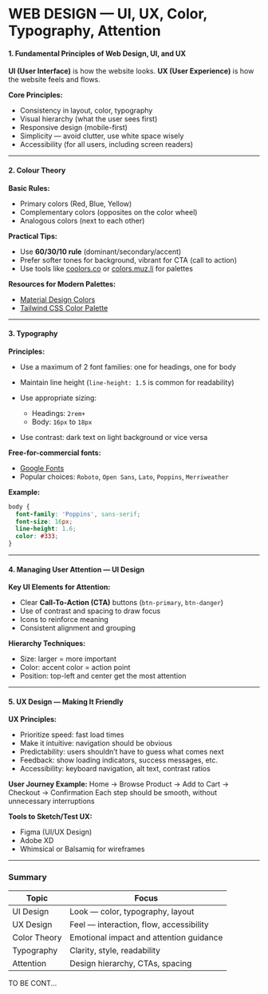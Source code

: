#  WEB DESIGN — UI, UX, Color, Typography, Attention

#### 1. Fundamental Principles of Web Design, UI, and UX

**UI (User Interface)** is how the website looks.
**UX (User Experience)** is how the website feels and flows.

**Core Principles:**

* Consistency in layout, color, typography
* Visual hierarchy (what the user sees first)
* Responsive design (mobile-first)
* Simplicity — avoid clutter, use white space wisely
* Accessibility (for all users, including screen readers)

---

#### 2. Colour Theory

**Basic Rules:**

* Primary colors (Red, Blue, Yellow)
* Complementary colors (opposites on the color wheel)
* Analogous colors (next to each other)

**Practical Tips:**

* Use **60/30/10 rule** (dominant/secondary/accent)
* Prefer softer tones for background, vibrant for CTA (call to action)
* Use tools like [coolors.co](https://coolors.co/) or [colors.muz.li](https://colors.muz.li/) for palettes

**Resources for Modern Palettes:**

* [Material Design Colors](https://material.io/design/color/)
* [Tailwind CSS Color Palette](https://tailwindcss.com/docs/customizing-colors)

---

#### 3. Typography

**Principles:**

* Use a maximum of 2 font families: one for headings, one for body
* Maintain line height (`line-height: 1.5` is common for readability)
* Use appropriate sizing:

  * Headings: `2rem+`
  * Body: `16px` to `18px`
* Use contrast: dark text on light background or vice versa

**Free-for-commercial fonts:**

* [Google Fonts](https://fonts.google.com/)
* Popular choices: `Roboto`, `Open Sans`, `Lato`, `Poppins`, `Merriweather`

**Example:**

```css
body {
  font-family: 'Poppins', sans-serif;
  font-size: 16px;
  line-height: 1.6;
  color: #333;
}
```

---

#### 4. Managing User Attention — UI Design

**Key UI Elements for Attention:**

* Clear **Call-To-Action (CTA)** buttons (`btn-primary`, `btn-danger`)
* Use of contrast and spacing to draw focus
* Icons to reinforce meaning
* Consistent alignment and grouping

**Hierarchy Techniques:**

* Size: larger = more important
* Color: accent color = action point
* Position: top-left and center get the most attention

---

#### 5. UX Design — Making It Friendly

**UX Principles:**

* Prioritize speed: fast load times
* Make it intuitive: navigation should be obvious
* Predictability: users shouldn’t have to guess what comes next
* Feedback: show loading indicators, success messages, etc.
* Accessibility: keyboard navigation, alt text, contrast ratios

**User Journey Example:**
Home → Browse Product → Add to Cart → Checkout → Confirmation
Each step should be smooth, without unnecessary interruptions

**Tools to Sketch/Test UX:**

* Figma (UI/UX Design)
* Adobe XD
* Whimsical or Balsamiq for wireframes

---

### Summary

| Topic        | Focus                                   |
| ------------ | --------------------------------------- |
| UI Design    | Look — color, typography, layout        |
| UX Design    | Feel — interaction, flow, accessibility |
| Color Theory | Emotional impact and attention guidance |
| Typography   | Clarity, style, readability             |
| Attention    | Design hierarchy, CTAs, spacing         |

<footer>TO BE CONT...</footer>
